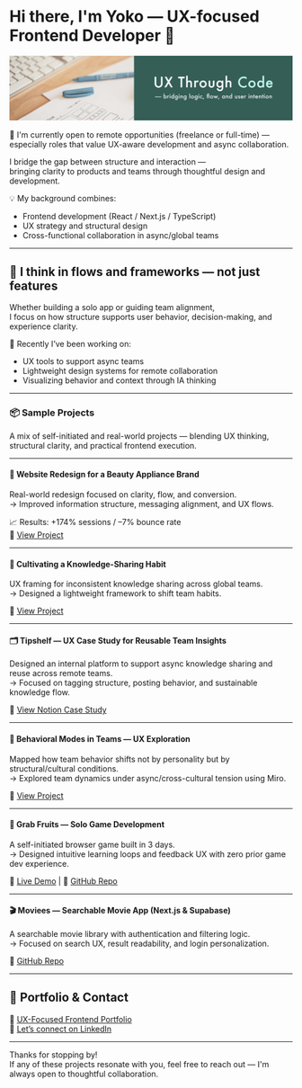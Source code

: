 # Hi there, I'm Yoko — UX-focused Frontend Developer 👋

![cover-image](./images/github-bg2.png)

🚀 I'm currently open to remote opportunities (freelance or full-time) — especially roles that value UX-aware development and async collaboration.

I bridge the gap between structure and interaction —  
bringing clarity to products and teams through thoughtful design and development.

💡 My background combines:
- Frontend development (React / Next.js / TypeScript)
- UX strategy and structural design
- Cross-functional collaboration in async/global teams

---

## 🌿 I think in flows and frameworks — not just features

Whether building a solo app or guiding team alignment,  
I focus on how structure supports user behavior, decision-making, and experience clarity.

🧠 Recently I’ve been working on:
- UX tools to support async teams  
- Lightweight design systems for remote collaboration  
- Visualizing behavior and context through IA thinking

---

### 📦 Sample Projects

A mix of self-initiated and real-world projects — blending UX thinking, structural clarity, and practical frontend execution.

---

#### 🧩 Website Redesign for a Beauty Appliance Brand  
Real-world redesign focused on clarity, flow, and conversion.  
→ Improved information structure, messaging alignment, and UX flows.

📈 Results: +174% sessions / –7% bounce rate  
🔗 [View Project](https://abiding-snap-e4c.notion.site/UX-Oriented-Website-Redesign-for-a-Beauty-Appliance-Brand-215994322fd581c9baa0c654756bc1c2)

---

#### 🧠 Cultivating a Knowledge-Sharing Habit  
UX framing for inconsistent knowledge sharing across global teams.  
→ Designed a lightweight framework to shift team habits.

🔗 [View Project](https://abiding-snap-e4c.notion.site/Cultivating-a-Knowledge-Sharing-Habit-in-Global-Teams-215994322fd581d3816cfc814d16ca58?pvs=143)

---

#### 🗂️ Tipshelf — UX Case Study for Reusable Team Insights  
Designed an internal platform to support async knowledge sharing and reuse across remote teams.  
→ Focused on tagging structure, posting behavior, and sustainable knowledge flow.

🔗 [View Notion Case Study](https://abiding-snap-e4c.notion.site/Tipshelf-UX-Case-Study-215994322fd581be9112cd4174f4ae3d?pvs=143)

---

#### 🧃 Behavioral Modes in Teams — UX Exploration  
Mapped how team behavior shifts not by personality but by structural/cultural conditions.  
→ Explored team dynamics under async/cross-cultural tension using Miro.

🔗 [View Project](https://abiding-snap-e4c.notion.site/Behavioral-Modes-in-Team-Contexts-215994322fd581509794c974e9772e9e)

---

#### 🍓 Grab Fruits — Solo Game Development  
A self-initiated browser game built in 3 days.  
→ Designed intuitive learning loops and feedback UX with zero prior game dev experience.

🔗 [Live Demo](https://grab-fruits-yocosaka.netlify.app/) | 🔗 [GitHub Repo](https://github.com/yoko-vicky/Glab-Fruits)

---

#### 🎬 Moviees — Searchable Movie App (Next.js & Supabase)  
A searchable movie library with authentication and filtering logic.  
→ Focused on search UX, result readability, and login personalization.

🔗 [GitHub Repo](https://github.com/yoko-vicky/MyFavoriteMovies)

---

## 📘 Portfolio & Contact

🧭 [UX-Focused Frontend Portfolio](https://www.yokoworks.dev/)  
💬 [Let’s connect on LinkedIn](https://www.linkedin.com/in/yoko-vicky/)

---

Thanks for stopping by!  
If any of these projects resonate with you, feel free to reach out — I'm always open to thoughtful collaboration.
